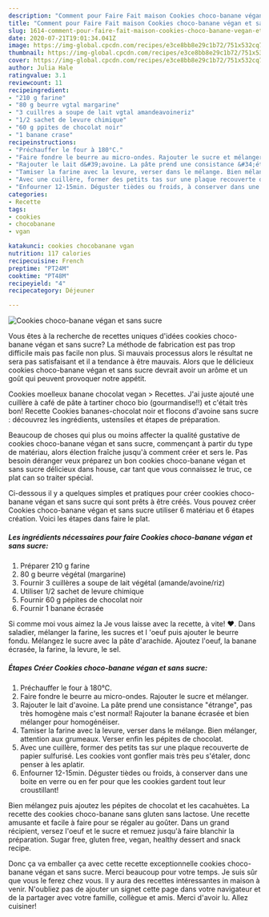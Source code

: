 ```yaml
---
description: "Comment pour Faire Fait maison Cookies choco-banane végan et sans sucre"
title: "Comment pour Faire Fait maison Cookies choco-banane végan et sans sucre"
slug: 1614-comment-pour-faire-fait-maison-cookies-choco-banane-vegan-et-sans-sucre
date: 2020-07-21T19:01:34.041Z
image: https://img-global.cpcdn.com/recipes/e3ce8bb8e29c1b72/751x532cq70/cookies-choco-banane-vegan-et-sans-sucre-photo-principale-de-la-recette.jpg
thumbnail: https://img-global.cpcdn.com/recipes/e3ce8bb8e29c1b72/751x532cq70/cookies-choco-banane-vegan-et-sans-sucre-photo-principale-de-la-recette.jpg
cover: https://img-global.cpcdn.com/recipes/e3ce8bb8e29c1b72/751x532cq70/cookies-choco-banane-vegan-et-sans-sucre-photo-principale-de-la-recette.jpg
author: Julia Hale
ratingvalue: 3.1
reviewcount: 11
recipeingredient:
- "210 g farine"
- "80 g beurre vgtal margarine"
- "3 cuillres a soupe de lait vgtal amandeavoineriz"
- "1/2 sachet de levure chimique"
- "60 g ppites de chocolat noir"
- "1 banane crase"
recipeinstructions:
- "Préchauffer le four à 180°C."
- "Faire fondre le beurre au micro-ondes. Rajouter le sucre et mélanger."
- "Rajouter le lait d&#39;avoine. La pâte prend une consistance &#34;étrange&#34;, pas très homogène mais c&#39;est normal! Rajouter la banane écrasée et bien mélanger pour homogénéiser."
- "Tamiser la farine avec la levure, verser dans le mélange. Bien mélanger, attention aux grumeaux. Verser enfin les pépites de chocolat."
- "Avec une cuillère, former des petits tas sur une plaque recouverte de papier sulfurisé. Les cookies vont gonfler mais très peu s&#39;étaler, donc penser à les aplatir."
- "Enfourner 12-15min. Déguster tièdes ou froids, à conserver dans une boite en verre ou en fer pour que les cookies gardent tout leur croustillant!"
categories:
- Recette
tags:
- cookies
- chocobanane
- vgan

katakunci: cookies chocobanane vgan 
nutrition: 117 calories
recipecuisine: French
preptime: "PT24M"
cooktime: "PT48M"
recipeyield: "4"
recipecategory: Déjeuner

---
```



![Cookies choco-banane végan et sans sucre](https://img-global.cpcdn.com/recipes/e3ce8bb8e29c1b72/751x532cq70/cookies-choco-banane-vegan-et-sans-sucre-photo-principale-de-la-recette.jpg)

Vous êtes à la recherche de recettes uniques d'idées cookies choco-banane végan et sans sucre? La méthode de fabrication est pas trop difficile mais pas facile non plus. Si mauvais processus alors le résultat ne sera pas satisfaisant et il a tendance à être mauvais. Alors que le délicieux cookies choco-banane végan et sans sucre devrait avoir un arôme et un goût qui peuvent provoquer notre appétit.

Cookies moelleux banane chocolat vegan &gt; Recettes. J&#39;ai juste ajouté une cuillère à café de pâte à tartiner choco bio (gourmandise!!) et c&#39;était très bon! Recette Cookies bananes-chocolat noir et flocons d&#39;avoine sans sucre : découvrez les ingrédients, ustensiles et étapes de préparation.

Beaucoup de choses qui plus ou moins affecter la qualité gustative de cookies choco-banane végan et sans sucre, commençant à partir du type de matériau, alors élection fraîche jusqu'à comment créer et sers le. Pas besoin déranger veux préparez un bon cookies choco-banane végan et sans sucre délicieux dans house, car tant que vous connaissez le truc, ce plat can so traiter spécial.


Ci-dessous il y a quelques simples et pratiques pour créer cookies choco-banane végan et sans sucre qui sont prêts à être créés. Vous pouvez créer Cookies choco-banane végan et sans sucre utiliser 6 matériau et 6 étapes création. Voici les étapes dans faire le plat.

<!--inarticleads1-->

##### Les ingrédients nécessaires pour faire Cookies choco-banane végan et sans sucre:

1. Préparer 210 g farine
1.  80 g beurre végétal (margarine)
1. Fournir 3 cuillères a soupe de lait végétal (amande/avoine/riz)
1. Utiliser 1/2 sachet de levure chimique
1. Fournir 60 g pépites de chocolat noir
1. Fournir 1 banane écrasée


Si comme moi vous aimez la Je vous laisse avec la recette, à vite! ♥. Dans saladier, mélanger la farine, les sucres et l &#39;oeuf puis ajouter le beurre fondu. Mélangez le sucre avec la pâte d&#39;arachide. Ajoutez l&#39;oeuf, la banane écrasée, la farine, la levure, le sel. 

<!--inarticleads2-->

##### Étapes Créer Cookies choco-banane végan et sans sucre:

1. Préchauffer le four à 180°C.
1. Faire fondre le beurre au micro-ondes. Rajouter le sucre et mélanger.
1. Rajouter le lait d&#39;avoine. La pâte prend une consistance &#34;étrange&#34;, pas très homogène mais c&#39;est normal! Rajouter la banane écrasée et bien mélanger pour homogénéiser.
1. Tamiser la farine avec la levure, verser dans le mélange. Bien mélanger, attention aux grumeaux. Verser enfin les pépites de chocolat.
1. Avec une cuillère, former des petits tas sur une plaque recouverte de papier sulfurisé. Les cookies vont gonfler mais très peu s&#39;étaler, donc penser à les aplatir.
1. Enfourner 12-15min. Déguster tièdes ou froids, à conserver dans une boite en verre ou en fer pour que les cookies gardent tout leur croustillant!


Bien mélangez puis ajoutez les pépites de chocolat et les cacahuètes. La recette des cookies choco-banane sans gluten sans lactose. Une recette amusante et facile à faire pour se régaler au goûter. Dans un grand récipient, versez l&#39;oeuf et le sucre et remuez jusqu&#39;à faire blanchir la préparation. Sugar free, gluten free, vegan, healthy dessert and snack recipe. 


Donc ça va emballer ça avec cette recette exceptionnelle cookies choco-banane végan et sans sucre. Merci beaucoup pour votre temps. Je suis sûr que vous le ferez chez vous. Il y aura des recettes  intéressantes in maison à venir. N'oubliez pas de ajouter un signet cette page dans votre navigateur et de la partager avec votre famille, collègue et amis. Merci d'avoir lu. Allez cuisiner!

